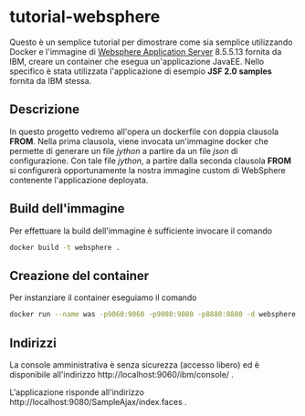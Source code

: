 # tutorial-websphere
Questo è un semplice tutorial per dimostrare come sia semplice utilizzando Docker e l'immagine di [Websphere Application Server](https://www.ibm.com/support/knowledgecenter/en/SSAW57_8.5.5/com.ibm.websphere.nd.multiplatform.doc/ae/welc6productov.html) 8.5.5.13 fornita da IBM, creare un container che esegua un'applicazione JavaEE.
Nello specifico è stata utilizzata l'applicazione di esempio **JSF 2.0 samples** fornita da IBM stessa.


## Descrizione
In questo progetto vedremo all'opera un dockerfile con doppia clausola **FROM**.
Nella prima clausola, viene invocata un'immagine docker che permette di generare un file *jython* a partire da un file *json* di configurazione.
Con tale file *jython*, a partire dalla seconda clausola **FROM** si configurerà opportunamente la nostra immagine custom di WebSphere contenente l'applicazione deployata.

## Build dell'immagine
Per effettuare la build dell'immagine è sufficiente invocare il comando

```bash
docker build -t websphere .
```
## Creazione del container
Per instanziare il container eseguiamo il comando

```bash
docker run --name was -p9060:9060 -p9080:9080 -p8880:8880 -d websphere
```
## Indirizzi
La console amministrativa è senza sicurezza (accesso libero) ed è disponibile all'indirizzo http://localhost:9060/ibm/console/ .

L'applicazione risponde all'indirizzo http://localhost:9080/SampleAjax/index.faces .